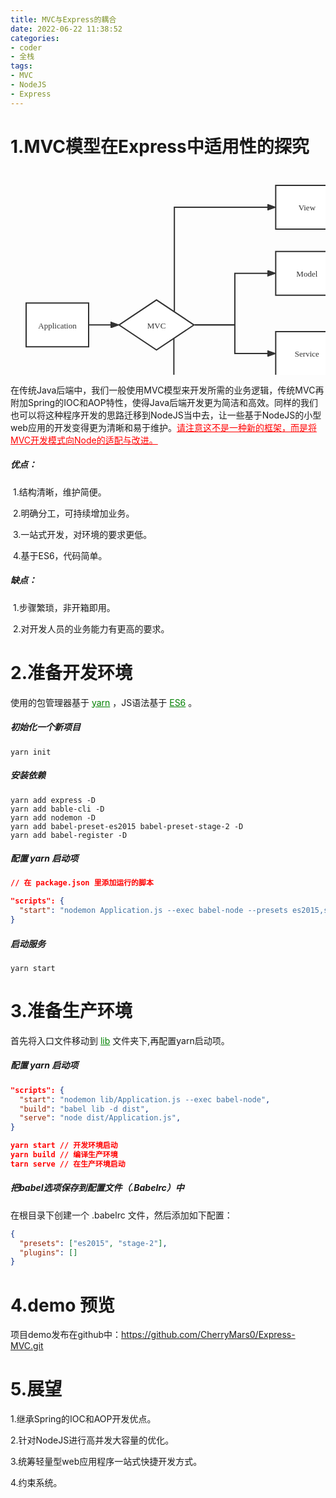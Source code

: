 ```yaml
---
title: MVC与Express的耦合
date: 2022-06-22 11:38:52
categories:
- coder
- 全栈
tags:
- MVC
- NodeJS
- Express
---
```


# 1.MVC模型在Express中适用性的探究	

<svg id="SvgjsSvg1114" width="707.4375" height="460.578125" xmlns="http://www.w3.org/2000/svg" version="1.1" xmlns:xlink="http://www.w3.org/1999/xlink" xmlns:svgjs="http://svgjs.com/svgjs">
    <defs id="SvgjsDefs1115">
        <marker id="SvgjsMarker1148" markerWidth="14" markerHeight="10" refX="10" refY="5" viewBox="0 0 14 10" orient="auto" markerUnits="userSpaceOnUse" stroke-dasharray="0,0">
            <path id="SvgjsPath1149" d="M0,0 L14,5 L0,10 L0,0" fill="#323232" stroke="#323232" stroke-width="1"></path>
        </marker>
        <marker id="SvgjsMarker1152" markerWidth="14" markerHeight="10" refX="10" refY="5" viewBox="0 0 14 10" orient="auto" markerUnits="userSpaceOnUse" stroke-dasharray="0,0">
            <path id="SvgjsPath1153" d="M0,0 L14,5 L0,10 L0,0" fill="#323232" stroke="#323232" stroke-width="1"></path>
        </marker>
        <marker id="SvgjsMarker1156" markerWidth="14" markerHeight="10" refX="10" refY="5" viewBox="0 0 14 10" orient="auto" markerUnits="userSpaceOnUse" stroke-dasharray="0,0">
            <path id="SvgjsPath1157" d="M0,0 L14,5 L0,10 L0,0" fill="#323232" stroke="#323232" stroke-width="1"></path>
        </marker>
        <marker id="SvgjsMarker1160" markerWidth="14" markerHeight="10" refX="10" refY="5" viewBox="0 0 14 10" orient="auto" markerUnits="userSpaceOnUse" stroke-dasharray="0,0">
            <path id="SvgjsPath1161" d="M0,0 L14,5 L0,10 L0,0" fill="#323232" stroke="#323232" stroke-width="1"></path>
        </marker>
        <marker id="SvgjsMarker1170" markerWidth="14" markerHeight="10" refX="10" refY="5" viewBox="0 0 14 10" orient="auto" markerUnits="userSpaceOnUse" stroke-dasharray="0,0">
            <path id="SvgjsPath1171" d="M0,0 L14,5 L0,10 L0,0" fill="#323232" stroke="#323232" stroke-width="1"></path>
        </marker>
        <marker id="SvgjsMarker1180" markerWidth="14" markerHeight="10" refX="10" refY="5" viewBox="0 0 14 10" orient="auto" markerUnits="userSpaceOnUse" stroke-dasharray="0,0">
            <path id="SvgjsPath1181" d="M0,0 L14,5 L0,10 L0,0" fill="#323232" stroke="#323232" stroke-width="1"></path>
        </marker>
        <marker id="SvgjsMarker1184" markerWidth="14" markerHeight="10" refX="10" refY="5" viewBox="0 0 14 10" orient="auto" markerUnits="userSpaceOnUse" stroke-dasharray="0,0">
            <path id="SvgjsPath1185" d="M0,0 L14,5 L0,10 L0,0" fill="#323232" stroke="#323232" stroke-width="1"></path>
        </marker>
    </defs>
    <g id="SvgjsG1116" transform="translate(25.008928571428555,213.29464285714295)">
        <path id="SvgjsPath1117" d="M 0 0L 100 0L 100 70L 0 70Z" stroke="rgba(50,50,50,1)" stroke-width="2" fill-opacity="1" fill="#ffffff"></path>
        <g id="SvgjsG1118">
            <text id="SvgjsText1119" font-family="微软雅黑" text-anchor="middle" font-size="13px" width="80px" fill="#323232" font-weight="400" align="middle" lineHeight="125%" anchor="middle" family="微软雅黑" size="13px" weight="400" font-style="" opacity="1" y="24.375" transform="rotate(0)">
                <tspan id="SvgjsTspan1120" dy="16" x="50">
                    <tspan id="SvgjsTspan1121" style="text-decoration:;">Application</tspan>
                </tspan>
            </text>
        </g>
    </g>
    <g id="SvgjsG1122" transform="translate(424.3422619047618,25.0089285714284)">
        <path id="SvgjsPath1123" d="M 0 0L 100 0L 100 70L 0 70Z" stroke="rgba(50,50,50,1)" stroke-width="2" fill-opacity="1" fill="#ffffff"></path>
        <g id="SvgjsG1124">
            <text id="SvgjsText1125" font-family="微软雅黑" text-anchor="middle" font-size="13px" width="80px" fill="#323232" font-weight="400" align="middle" lineHeight="125%" anchor="middle" family="微软雅黑" size="13px" weight="400" font-style="" opacity="1" y="24.375" transform="rotate(0)">
                <tspan id="SvgjsTspan1126" dy="16" x="50">
                    <tspan id="SvgjsTspan1127" style="text-decoration:;">View</tspan>
                </tspan>
            </text>
        </g>
    </g>
    <g id="SvgjsG1128" transform="translate(173.58035714285575,208.29464285714295)">
        <path id="SvgjsPath1129" d="M 0 40L 60 0L 120 40L 60 80Z" stroke="rgba(50,50,50,1)" stroke-width="2" fill-opacity="1" fill="#ffffff"></path>
        <g id="SvgjsG1130">
            <text id="SvgjsText1131" font-family="微软雅黑" text-anchor="middle" font-size="13px" width="100px" fill="#323232" font-weight="400" align="middle" lineHeight="125%" anchor="middle" family="微软雅黑" size="13px" weight="400" font-style="" opacity="1" y="29.775" transform="rotate(0)">
                <tspan id="SvgjsTspan1132" dy="16" x="60">
                    <tspan id="SvgjsTspan1133" style="text-decoration:;">MVC</tspan>
                </tspan>
            </text>
        </g>
    </g>
    <g id="SvgjsG1134" transform="translate(424.34226190476176,130.6279761904764)">
        <path id="SvgjsPath1135" d="M 0 0L 100 0L 100 70L 0 70Z" stroke="rgba(50,50,50,1)" stroke-width="2" fill-opacity="1" fill="#ffffff"></path>
        <g id="SvgjsG1136">
            <text id="SvgjsText1137" font-family="微软雅黑" text-anchor="middle" font-size="13px" width="80px" fill="#323232" font-weight="400" align="middle" lineHeight="125%" anchor="middle" family="微软雅黑" size="13px" weight="400" font-style="" opacity="1" y="24.375" transform="rotate(0)">
                <tspan id="SvgjsTspan1138" dy="16" x="50">
                    <tspan id="SvgjsTspan1139" style="text-decoration:;">Model</tspan>
                </tspan>
            </text>
        </g>
    </g>
    <g id="SvgjsG1140" transform="translate(424.3422619047618,365.5803571428582)">
        <path id="SvgjsPath1141" d="M 0 0L 100 0L 100 70L 0 70Z" stroke="rgba(50,50,50,1)" stroke-width="2" fill-opacity="1" fill="#ffffff"></path>
        <g id="SvgjsG1142">
            <text id="SvgjsText1143" font-family="微软雅黑" text-anchor="middle" font-size="13px" width="80px" fill="#323232" font-weight="400" align="middle" lineHeight="125%" anchor="middle" family="微软雅黑" size="13px" weight="400" font-style="" opacity="1" y="24.375" transform="rotate(0)">
                <tspan id="SvgjsTspan1144" dy="16" x="50">
                    <tspan id="SvgjsTspan1145" style="text-decoration:;">Controller</tspan>
                </tspan>
            </text>
        </g>
    </g>
    <g id="SvgjsG1146">
        <path id="SvgjsPath1147" d="M126.00892857142827 248.29464285714295L149.294642857142 248.29464285714295L149.294642857142 248.29464285714295L169.98035714285575 248.29464285714295" stroke="#323232" stroke-width="2" fill="none" marker-end="url(#SvgjsMarker1148)"></path>
    </g>
    <g id="SvgjsG1150">
        <path id="SvgjsPath1151" d="M262.1852379325107 226.67459272327656L262.1852379325107 60.00892857142833L420.7422619047618 60.00892857142833" stroke="#323232" stroke-width="2" fill="none" marker-end="url(#SvgjsMarker1152)"></path>
    </g>
    <g id="SvgjsG1154">
        <path id="SvgjsPath1155" d="M294.58035714285575 248.29464285714295L358.9613095238087 248.29464285714295L358.9613095238087 165.62797619047663L420.74226190476173 165.62797619047663" stroke="#323232" stroke-width="2" fill="none" marker-end="url(#SvgjsMarker1156)"></path>
    </g>
    <g id="SvgjsG1158">
        <path id="SvgjsPath1159" d="M261.3884490424327 269.89139863714064L261.3884490424327 400.5803571428582L420.7422619047618 400.5803571428582" stroke="#323232" stroke-width="2" fill="none" marker-end="url(#SvgjsMarker1160)"></path>
    </g>
    <g id="SvgjsG1162" transform="translate(582.4374999999999,171.6279761904773)">
        <path id="SvgjsPath1163" d="M 0 0L 100 0L 100 70L 0 70Z" stroke="rgba(50,50,50,1)" stroke-width="2" fill-opacity="1" fill="#ffffff"></path>
        <g id="SvgjsG1164">
            <text id="SvgjsText1165" font-family="微软雅黑" text-anchor="middle" font-size="13px" width="80px" fill="#323232" font-weight="400" align="middle" lineHeight="125%" anchor="middle" family="微软雅黑" size="13px" weight="400" font-style="" opacity="1" y="24.375" transform="rotate(0)">
                <tspan id="SvgjsTspan1166" dy="16" x="50">
                    <tspan id="SvgjsTspan1167" style="text-decoration:;">Dao</tspan>
                </tspan>
            </text>
        </g>
    </g>
    <g id="SvgjsG1168">
        <path id="SvgjsPath1169" d="M525.3422619047615 165.6279761904764L553.3898809523807 165.6279761904764L553.3898809523807 206.6279761904771L578.8374999999999 206.6279761904771" stroke="#323232" stroke-width="2" fill="none" marker-end="url(#SvgjsMarker1170)"></path>
    </g>
    <g id="SvgjsG1172" transform="translate(582.4374999999999,82.34226190476173)">
        <path id="SvgjsPath1173" d="M 0 0L 100 0L 100 70L 0 70Z" stroke="rgba(50,50,50,1)" stroke-width="2" fill-opacity="1" fill="#ffffff"></path>
        <g id="SvgjsG1174">
            <text id="SvgjsText1175" font-family="微软雅黑" text-anchor="middle" font-size="13px" width="80px" fill="#323232" font-weight="400" align="middle" lineHeight="125%" anchor="middle" family="微软雅黑" size="13px" weight="400" font-style="" opacity="1" y="24.375" transform="rotate(0)">
                <tspan id="SvgjsTspan1176" dy="16" x="50">
                    <tspan id="SvgjsTspan1177" style="text-decoration:;">Pojo</tspan>
                </tspan>
            </text>
        </g>
    </g>
    <g id="SvgjsG1178">
        <path id="SvgjsPath1179" d="M525.3422619047615 165.6279761904764L553.3898809523807 165.6279761904764L553.3898809523807 117.3422619047621L578.8374999999999 117.3422619047621" stroke="#323232" stroke-width="2" fill="none" marker-end="url(#SvgjsMarker1180)"></path>
    </g>
    <g id="SvgjsG1182">
        <path id="SvgjsPath1183" d="M294.58035714285575 248.29464285714295L358.9613095238088 248.29464285714295L358.9613095238088 294.1041666666667L420.7422619047618 294.1041666666667" stroke="#323232" stroke-width="2" fill="none" marker-end="url(#SvgjsMarker1184)"></path>
    </g>
    <g id="SvgjsG1186" transform="translate(424.3422619047618,259.1041666666667)">
        <path id="SvgjsPath1187" d="M 0 0L 100 0L 100 70L 0 70Z" stroke="rgba(50,50,50,1)" stroke-width="2" fill-opacity="1" fill="#ffffff"></path>
        <g id="SvgjsG1188">
            <text id="SvgjsText1189" font-family="微软雅黑" text-anchor="middle" font-size="13px" width="80px" fill="#323232" font-weight="400" align="middle" lineHeight="125%" anchor="middle" family="微软雅黑" size="13px" weight="400" font-style="" opacity="1" y="24.375" transform="rotate(0)">
                <tspan id="SvgjsTspan1190" dy="16" x="50">
                    <tspan id="SvgjsTspan1191" style="text-decoration:;">Service</tspan>
                </tspan>
            </text>
        </g>
    </g>
</svg>
<br />

在传统Java后端中，我们一般使用MVC模型来开发所需的业务逻辑，传统MVC再附加Spring的IOC和AOP特性，使得Java后端开发更为简洁和高效。同样的我们也可以将这种程序开发的思路迁移到NodeJS当中去，让一些基于NodeJS的小型web应用的开发变得更为清晰和易于维护。<font color="red"><u>请注意这不是一种新的框架，而是将MVC开发模式向Node的适配与改进。</u></font>

##### 		优点：

​		1.结构清晰，维护简便。

​		2.明确分工，可持续增加业务。

​		3.一站式开发，对环境的要求更低。

​		4.基于ES6，代码简单。

##### 		缺点：

​		1.步骤繁琐，非开箱即用。

​		2.对开发人员的业务能力有更高的要求。

# 2.准备开发环境

使用的包管理器基于 <font color="green"><u>yarn</u></font> ，JS语法基于 <font color="green"><u>ES6</u></font> 。

##### 初始化一个新项目

  ```shell
  yarn init
  ```

##### 安装依赖

```shell
yarn add express -D
yarn add bable-cli -D
yarn add nodemon -D
yarn add babel-preset-es2015 babel-preset-stage-2 -D
yarn add babel-register -D
```

##### 配置 yarn 启动项

```json
// 在 package.json 里添加运行的脚本

"scripts": {
  "start": "nodemon Application.js --exec babel-node --presets es2015,stage-2"
}
```

##### 启动服务

```she
yarn start
```

# 3.准备生产环境

首先将入口文件移动到 <font color="green"><u>lib</u></font> 文件夹下,再配置yarn启动项。

##### 配置 yarn 启动项

```json
"scripts": {
  "start": "nodemon lib/Application.js --exec babel-node", 
  "build": "babel lib -d dist", 
  "serve": "node dist/Application.js", 
}

yarn start // 开发环境启动
yarn build // 编译生产环境
tarn serve // 在生产环境启动
```

##### 把babel选项保存到配置文件（.Babelrc）中

在根目录下创建一个 .babelrc 文件，然后添加如下配置：

```json
{
  "presets": ["es2015", "stage-2"], 
  "plugins": []
}
```

# 4.demo 预览

项目demo发布在github中：https://github.com/CherryMars0/Express-MVC.git



# 5.展望

1.继承Spring的IOC和AOP开发优点。

2.针对NodeJS进行高并发大容量的优化。

3.统筹轻量型web应用程序一站式快捷开发方式。

4.约束系统。

